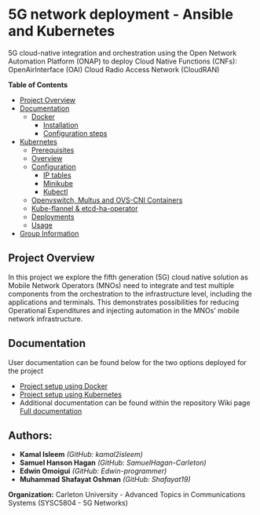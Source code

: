# 5G network deployment - Ansible and Kubernetes
5G cloud-native integration and orchestration using the Open Network Automation Platform (ONAP) to deploy Cloud Native Functions (CNFs): OpenAirInterface (OAI) Cloud Radio Access Network (CloudRAN)

**Table of Contents**

- [Project Overview](#project-overview)
- [Documentation](#documentation)
    * [Docker](#docker)
      + [Installation](#installation)
      + [Configuration steps](#configuration-steps)
 - [Kubernetes](#kubernetes)
    - [Prerequisites](#prerequisites)
    - [Overview](#overview)
    - [Configuration](#configuration)
      - [IP tables](#ip-tables)
      - [Minikube](#minikube)
      - [Kubectl](#kubectl-native)
    - [Openvswitch, Multus and OVS-CNI Containers](#openvswitch,-multus-and-ovs-cni-containers)
    - [Kube-flannel & etcd-ha-operator](#kube-flannel-&-etcd-ha-operator)
    - [Deployments](#Deployments)
    - [Usage](#usage)
- [Group Information](#group-information)

## Project Overview

In this project we explore the fifth generation (5G) cloud native solution as Mobile Network Operators (MNOs) need to integrate and test multiple components from the orchestration to the infrastructure level, including the applications and terminals. This demonstrates possibilities for reducing Operational Expenditures and injecting automation in the MNOs’ mobile network infrastructure.

## Documentation

User documentation can be found below for the two options deployed for the project
- [Project setup using Docker](https://github.com/Edwin-programmer/Project5G-ansible-deployment/tree/main/Docker%20deployment/README.md)
- [Project setup using Kubernetes](https://github.com/Edwin-programmer/Project5G-ansible-deployment/tree/main/Kubernetes%20deployment/README.md)
- Additional documentation can be found within the repository Wiki page  [Full documentation](https://github.com/Edwin-programmer/Project5G-ansible-deployment/wiki)
        
## Authors:
- **Kamal Isleem** _(GitHub: kamal2isleem)_
- **Samuel Hanson Hagan** _(GitHub: SamuelHagan-Carleton)_
- **Edwin Omoigui** _(GitHub: Edwin-programmer)_
- **Muhammad Shafayat Oshman** _(GitHub: Shafayat19)_

**Organization:** Carleton University - Advanced Topics in Communications Systems (SYSC5804 - 5G Networks)

